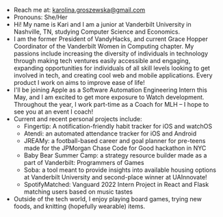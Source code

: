- Reach me at: karolina.groszewska@gmail.com
- Pronouns: She/Her
- Hi! My name is Kari and I am a junior at Vanderbilt University in Nashville, TN, studying Computer Science and Economics. 
- I am the former President of VandyHacks, and current Grace Hopper Coordinator of the Vanderbilt Women in Computing chapter. My passions include increasing the diversity of individuals in technology through making tech ventures easily accessible and engaging, expanding opportunities for individuals of all skill levels looking to get involved in tech, and creating cool web and mobile applications. Every product I work on aims to improve ease of life!
- I'll be joining Apple as a Software Automation Engineering Intern this May, and I am excited to get more exposure to Watch development. Throughout the year, I work part-time as a Coach for MLH – I hope to see you at an event I coach! 
- Current and recent personal projects include:
    - Fingertip: A notification-friendly habit tracker for iOS and watchOS
    - Atendi: an automated attendance tracker for iOS and Android 
    - JREAMy: a football-based career and goal planner for pre-teens made for the JPMorgan Chase Code for Good hackathon in NYC 
    - Baby Bear Summer Camp: a strategy resource builder made as a part of Vanderbilt: Programmers of Games 
    - Soba: a tool meant to provide insights into available housing options at Vanderbilt University and second-place winner at UAInnovate!
    - SpotifyMatched: Vanguard 2022 Intern Project in React and Flask matching users based on music tastes
- Outside of the tech world, I enjoy playing board games, trying new foods, and knitting (hopefully wearable) items.
<!--
**KarolinaGroszewska/KarolinaGroszewska** is a ✨ _special_ ✨ repository because its `README.md` (this file) appears on your GitHub profile.

Here are some ideas to get you started:

- 🔭 I’m currently working on ...
- 🌱 I’m currently learning ...
- 👯 I’m looking to collaborate on ...
- 🤔 I’m looking for help with ...
- 💬 Ask me about ...
- 📫 How to reach me: ...
- 😄 Pronouns: ...
- ⚡ Fun fact: ...
-->
